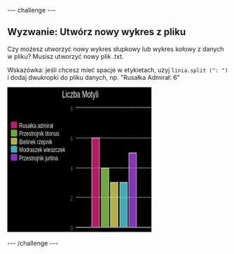 --- challenge ---

## Wyzwanie: Utwórz nowy wykres z pliku

Czy możesz utworzyć nowy wykres słupkowy lub wykres kołowy z danych w pliku? Musisz utworzyć nowy plik .txt.

Wskazówka: jeśli chcesz mieć spacje w etykietach, użyj `linia.split (": ")` i dodaj dwukropki do pliku danych, np. "Rusałka Admirał: 6"

![zrzut ekranu](images/pets-butterflies.png)

--- /challenge ---